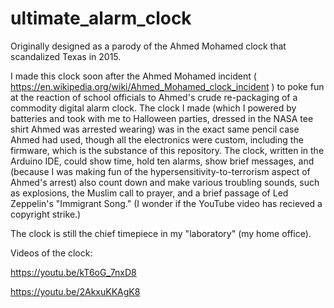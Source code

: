# ultimate_alarm_clock
Originally designed as a parody of the Ahmed Mohamed clock that scandalized Texas in 2015.


I made this clock soon after the Ahmed Mohamed incident ( https://en.wikipedia.org/wiki/Ahmed_Mohamed_clock_incident ) to poke fun at the
reaction of school officials to Ahmed's crude re-packaging of a commodity digital alarm clock.  The clock I made (which I powered
by batteries and took with me to Halloween parties, dressed in the NASA tee shirt Ahmed was arrested wearing) was in the exact same pencil
case Ahmed had used, though all the electronics were custom, including the firmware, which is the substance of this repository.  The clock, written in the Arduino IDE, could show time, hold ten alarms, show brief messages, and (because I was making fun of the hypersensitivity-to-terrorism aspect of Ahmed's arrest) also count down and make various troubling sounds, such as explosions, 
the Muslim call to prayer, and a brief passage of Led Zeppelin's "Immigrant Song." (I wonder if the YouTube video has recieved a copyright strike.)

The clock is still the chief timepiece in my "laboratory" (my home office).


Videos of the clock:

https://youtu.be/kT6oG_7nxD8

https://youtu.be/2AkxuKKAgK8
